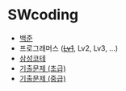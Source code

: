 # SWcoding

- [백준](https://github.com/vvvvvoin/SWcoding/tree/master/src/baekJoonSW)
- 프로그래머스 ([~~Lv1~~](https://github.com/vvvvvoin/SWcoding/tree/master/src/programers), Lv2, Lv3, ...)
- [삼성코테](https://github.com/vvvvvoin/SWcoding/tree/master/src/samsamg)
- [기출문제 (초급)](https://github.com/vvvvvoin/SWcoding/tree/master/src/sw_test)
- [기출문제 (중급)](https://github.com/vvvvvoin/SWcoding/tree/master/src/sw_AdvancedTest)

